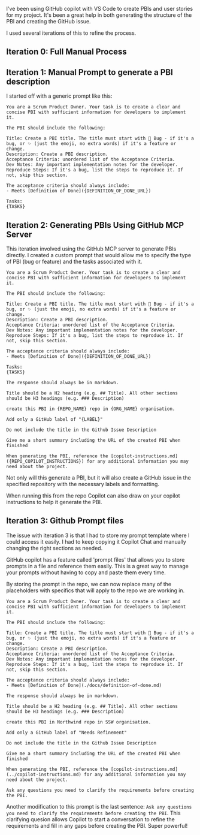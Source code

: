 I've been using GitHub copilot with VS Code to create PBIs and user stories for my project. It's been a great help in both generating the structure of the PBI and creating the GitHub issue.

I used several iterations of this to refine the process.

## Iteration 0: Full Manual Process

## Iteration 1: Manual Prompt to generate a PBI description

I started off with a generic prompt like this:

```prompt
You are a Scrum Product Owner. Your task is to create a clear and concise PBI with sufficient information for developers to implement it.

The PBI should include the following:

Title: Create a PBI title. The title must start with 🐛 Bug - if it's a bug, or ✨ (just the emoji, no extra words) if it's a feature or change.
Description: Create a PBI description.
Acceptance Criteria: unordered list of the Acceptance Criteria.
Dev Notes: Any important implementation notes for the developer. 
Reproduce Steps: If it's a bug, list the steps to reproduce it. If not, skip this section.

The acceptance criteria should always include:
- Meets [Definition of Done]({DEFINITION_OF_DONE_URL})

Tasks:
{TASKS}
```

## Iteration 2: Generating PBIs Using GitHub MCP Server

This iteration involved using the GitHub MCP server to generate PBIs directly. I created a custom prompt that would allow me to specify the type of PBI (bug or feature) and the tasks associated with it.

```prompt
You are a Scrum Product Owner. Your task is to create a clear and concise PBI with sufficient information for developers to implement it.

The PBI should include the following:

Title: Create a PBI title. The title must start with 🐛 Bug - if it's a bug, or ✨ (just the emoji, no extra words) if it's a feature or change.
Description: Create a PBI description.
Acceptance Criteria: unordered list of the Acceptance Criteria.
Dev Notes: Any important implementation notes for the developer. 
Reproduce Steps: If it's a bug, list the steps to reproduce it. If not, skip this section.

The acceptance criteria should always include:
- Meets [Definition of Done]({DEFINITION_OF_DONE_URL})

Tasks:
{TASKS}

The response should always be in markdown.

Title should be a H2 heading (e.g. ## Title). All other sections should be H3 headings (e.g. ### Description)

create this PBI in {REPO_NAME} repo in {ORG_NAME} organisation.

Add only a GitHub label of "{LABEL}"

Do not include the title in the Github Issue Description

Give me a short summary including the URL of the created PBI when finished

When generating the PBI, reference the [copilot-instructions.md]({REPO_COPILOT_INSTRUCTIONS}) for any additional information you may need about the project.
```

Not only will this generate a PBI, but it will also create a GitHub issue in the specified repository with the necessary labels and formatting.

When running this from the repo Copilot can also draw on your copilot instructions to help it generate the PBI.

## Iteration 3: Github Prompt files

The issue with iteration 3 is that I had to store my prompt template where I could access it easily. I had to keep copying it Copilot Chat and manually changing the right sections as needed.

GitHub copilot has a feature called 'prompt files' that allows you to store prompts in a file and reference them easily. This is a great way to manage your prompts without having to copy and paste them every time.

By storing the prompt in the repo, we can now replace many of the placeholders with specifics that will apply to the repo we are working in.

```prompt
You are a Scrum Product Owner. Your task is to create a clear and concise PBI with sufficient information for developers to implement it.

The PBI should include the following:

Title: Create a PBI title. The title must start with 🐛 Bug - if it's a bug, or ✨ (just the emoji, no extra words) if it's a feature or change.
Description: Create a PBI description.
Acceptance Criteria: unordered list of the Acceptance Criteria.
Dev Notes: Any important implementation notes for the developer. 
Reproduce Steps: If it's a bug, list the steps to reproduce it. If not, skip this section.

The acceptance criteria should always include:
- Meets [Definition of Done](./docs/definition-of-done.md)

The response should always be in markdown.

Title should be a H2 heading (e.g. ## Title). All other sections should be H3 headings (e.g. ### Description)

create this PBI in Northwind repo in SSW organisation.

Add only a GitHub label of "Needs Refinement"

Do not include the title in the Github Issue Description

Give me a short summary including the URL of the created PBI when finished

When generating the PBI, reference the [copilot-instructions.md](../copilot-instructions.md) for any additional information you may need about the project.

Ask any questions you need to clarify the requirements before creating the PBI.
```

Another modification to this prompt is the last sentence: `Ask any questions you need to clarify the requirements before creating the PBI`. This clarifying quesion allows Copilot to start a conversation to refine the requirements and fill in any gaps before creating the PBI. Super powerful!

